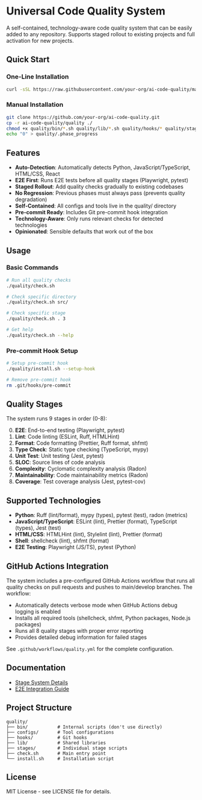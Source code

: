 # Universal Code Quality System

A self-contained, technology-aware code quality system that can be easily added to any repository. Supports staged rollout to existing projects and full activation for new projects.

## Quick Start

### One-Line Installation

```bash
curl -sSL https://raw.githubusercontent.com/your-org/ai-code-quality/main/quality/install.sh | bash
```

### Manual Installation

```bash
git clone https://github.com/your-org/ai-code-quality.git
cp -r ai-code-quality/quality ./
chmod +x quality/bin/*.sh quality/lib/*.sh quality/hooks/* quality/stages/*.sh quality/check.sh
echo "0" > quality/.phase_progress
```

## Features

- **Auto-Detection**: Automatically detects Python, JavaScript/TypeScript, HTML/CSS, React
- **E2E First**: Runs E2E tests before all quality stages (Playwright, pytest)
- **Staged Rollout**: Add quality checks gradually to existing codebases
- **No Regression**: Previous phases must always pass (prevents quality degradation)
- **Self-Contained**: All configs and tools live in the quality/ directory
- **Pre-commit Ready**: Includes Git pre-commit hook integration
- **Technology-Aware**: Only runs relevant checks for detected technologies
- **Opinionated**: Sensible defaults that work out of the box

## Usage

### Basic Commands

```bash
# Run all quality checks
./quality/check.sh

# Check specific directory
./quality/check.sh src/

# Check specific stage
./quality/check.sh . 3

# Get help
./quality/check.sh --help
```

### Pre-commit Hook Setup

```bash
# Setup pre-commit hook
./quality/install.sh --setup-hook

# Remove pre-commit hook
rm .git/hooks/pre-commit
```

## Quality Stages

The system runs 9 stages in order (0-8):

0. **E2E**: End-to-end testing (Playwright, pytest)
1. **Lint**: Code linting (ESLint, Ruff, HTMLHint)
2. **Format**: Code formatting (Prettier, Ruff format, shfmt)
3. **Type Check**: Static type checking (TypeScript, mypy)
4. **Unit Test**: Unit testing (Jest, pytest)
5. **SLOC**: Source lines of code analysis
6. **Complexity**: Cyclomatic complexity analysis (Radon)
7. **Maintainability**: Code maintainability metrics (Radon)
8. **Coverage**: Test coverage analysis (Jest, pytest-cov)

## Supported Technologies

- **Python**: Ruff (lint/format), mypy (types), pytest (test), radon (metrics)
- **JavaScript/TypeScript**: ESLint (lint), Prettier (format), TypeScript (types), Jest (test)
- **HTML/CSS**: HTMLHint (lint), Stylelint (lint), Prettier (format)
- **Shell**: shellcheck (lint), shfmt (format)
- **E2E Testing**: Playwright (JS/TS), pytest (Python)

## GitHub Actions Integration

The system includes a pre-configured GitHub Actions workflow that runs all quality checks on pull requests and pushes to main/develop branches. The workflow:

- Automatically detects verbose mode when GitHub Actions debug logging is enabled
- Installs all required tools (shellcheck, shfmt, Python packages, Node.js packages)
- Runs all 8 quality stages with proper error reporting
- Provides detailed debug information for failed stages

See `.github/workflows/quality.yml` for the complete configuration.

## Documentation

- [Stage System Details](docs/STAGE_SYSTEM.md)
- [E2E Integration Guide](docs/E2E_INTEGRATION.md)

## Project Structure

```
quality/
├── bin/           # Internal scripts (don't use directly)
├── configs/       # Tool configurations
├── hooks/         # Git hooks
├── lib/           # Shared libraries
├── stages/        # Individual stage scripts
├── check.sh       # Main entry point
└── install.sh     # Installation script
```

## License

MIT License - see LICENSE file for details.
